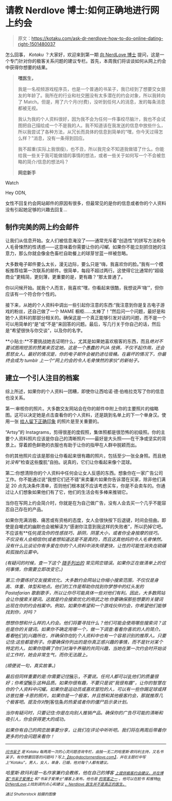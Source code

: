 # 请教 Nerdlove 博士:如何正确地进行网上约会

> 原文：<https://kotaku.com/ask-dr-nerdlove-how-to-do-online-dating-right-1501480037>

怎么回事， *Kotaku* ？大家好，欢迎来到第一期 [向 NerdLove 博士](http://kotaku.com/askdrnerdlove) 提问，这是一个专门针对你的极客关系问题的建议专栏。首先，本周我们将谈谈如何从网上约会中获得你想要的结果。

> **嘿医生，**
> 
> 我是一名视频游戏程序员，也是一个普通的书呆子，我已经到了想要交女朋友的年龄了。我所在的行业和社交圈没有太多潜在的约会对象，所以我转向了 Match。但是，用了六个月(付费)，没听到任何人的消息，发的每条消息都被无视。
> 
> 我认为我的个人资料很好，因为我不会为任何一件事绞尽脑汁，我也不会试图把自己描绘成一个不是我的人。我不知道该在我发送的信息中放些什么，所以我尝试了各种方法，从冗长而具体的信息到简单的“嘿，你今天过得怎么样？”消息，没有一条得到回应。
> 
> 我不超重(实际上我很瘦)，也不丑，所以我完全不知道我做错了什么。你能给我一些关于我可能做错的事情的想法，或者一些关于如何写一个不会被忽略的简介/信息的想法吗？
> 
> **网恋新手**

Watch

Hey ODN,

女性不回复约会网站邮件的原因有很多，但最常见的是你的信息或者你的个人资料没有引起她足够的兴趣去回复...

## **制作完美的网上约会邮件**

让我们从信息开始。女人们被信息淹没了——通常充斥着“创造性”的拼写方法和令人毛骨悚然的性诱惑——这意味着你需要让你的*闪耀*。如果你不能立刻抓住她的注意力，那么你就会像金色畜栏自助餐上的球芽甘蓝一样被忽略。

大多数电子邮件要么太长，漫无边际，要么只是“嗨，我喜欢你的脸。”我有一个模板推荐给第一次联系的邮件。很简单，每段不超过两行。这使得它比通常的“超级商业”更精简，更刻薄，更重要的是，更有趣？“那太普通了。

你以问候开始。就我个人而言，我喜欢“嘿，你看起来很酷，我想说声‘嗨’”，但你应该有一个符合你个性的。

接下来，从她的个人资料中调出一些引起你注意的东西:“我注意到你是复古电子游戏的粉丝，还自己做了一个 MAME 橱柜……太棒了！”然后问一个问题，最好是和她个人资料的那部分相关的。确保这是一个真正能够引发对话的问题，而不是一个可以用简单的“是”或“不是”来回答的问题。最后，写几行关于你自己的话，然后是“希望很快与你交谈”，以及你的名字。

**小贴士:**不要挑战她去证明什么，尤其是如果她喜欢极客的东西，而且*绝对不要试图用挖苦的赞美来否定她。这是一个愚蠢的 PUA 伎俩，不仅不起作用，还会惹怒女人。最好的情况是，你的电子邮件会被扔进垃圾桶。在最坏的情况下，你最终会成为 tumblr 上一个“网上约会的令人毛骨悚然的家伙”的新帖子。*

## 建立一个引人注目的档案

综上所述，如果你的个人资料一团糟，即使你让西哈诺·德·伯格拉克写了你的信息也没关系。

第一:审核你的照片。大多数交友网站会在你的邮件中附上你的主要照片的缩略图。这可以决定她是点击查看你的个人资料，还是跳到名单上的下一个单身汉。使用一张 [给人留下正确印象](http://www.doctornerdlove.com/2011/12/women-dating-profile-photos/) 的照片是至关重要的。

“Artsy”的 Instagrams，剪得很差的度假照，集体照都是很恐怖的初级照。你的主要个人资料照片应该是你自己的清晰照片——最好是大头照——在干净或坚实的背景上。穿着颜色鲜艳的衣服也有助于让你的指甲在人群中脱颖而出。

你的其他照片应该是那些让你看起来很有趣的照片。包括至少一张全身照。而且绝对*没有*“检查这些腹肌”自拍。说真的，它们让你看起来像个混球。

第二:你想清除你的个人资料中任何会让女人反感的东西。想象你在一家广告公司工作。你不能通过说“我想它们还不错”来卖薯片如果你告诉潜在买家，除非他们满足 20 点先决条件清单，否则他们根本就不应该考虑买车，你是不会卖车的。你通过让人们想象如果他们有了它，他们的生活会有多棒来推销它。

当你在写网上约会简介时，你就是在为自己做广告，没有人会去买一个几乎不能容忍自己存在的产品。

如果你充满消极、痛苦或有资格的态度，女人会很快按下后退键，时间会扭曲。即使是自嘲式的幽默也会被解读为“感谢你注意到我这样的失败者”，所以扔掉它吧。不应该有**任何*提及你的性感技巧，舔阴，阴茎大小，或者你全身按摩的技巧。不仅没有人会相信你(或者想知道这是不是真的)，而且这真他妈的令人毛骨悚然。没有什么比谈论你有多爱在你的个人资料中消失得更快，让性的可能性消失在硫磺和孤独的云雾中。*

*(有疑问的时候，查一下这个 [随手列出的](http://www.doctornerdlove.com/2013/09/how-to-suck-at-online-dating/) 常见网恋错误。如果你正在做清单上的任何事情，你需要立即改变它。)*

*第三:你要练好交友搜索优化。大多数约会网站让你缩小搜索范围，不仅仅是身高、体重、体型和地点。他们的工作是帮助你找到你梦想中的红头发的 Pastafarian 歌剧歌手，所以让你尽可能具体一些对他们有利。因此，大多数网站会让你搜索关键词。这就是约会搜索优化的用武之地:你要确保那些想要的关键词出现在你的约会档案中。例如，如果你希望和一个游戏伙伴约会，你希望他们能够找到你，对吗？*

*想想你想和什么样的人约会。他们将要寻找什么？他们可能会使用哪些搜索词？这些是你的关键词。如果你不确定用哪一个，做一下调查:看看你喜欢的人的简介。看看*他们的*兴趣所在，并确保你在*的*个人资料中也有一个容易识别的推荐人。只要记住:这些都是例子。你要确保你列出的是你真正感兴趣的事情，而不是针对某个特定的人。如果你隐瞒了你们对海牛养殖的共同兴趣，当她在第一次约会时开始谈论工作时，她会非常生气，而你无法跟上。*

*(顺便说一句，真实故事。)*

*最后但同样重要的是:你需要记住*展示，*不要说。任何人都可以*说*他们的质量很好；你希望*展示*这种品质。如果你很有趣，不要只是说“我很有趣”，让你的智慧在你的个人资料中闪耀。如果你是运动员或喜欢冒险的人，可以有一些你踢足球或拜访普拉雅·卡恩的照片。如果你是一个极客，并且想和其他极客约会，那就推荐几个极客吧。提及你对*刺客信条*的热爱或者你的僵尸启示录计划。*

*当你有疑问时，只要记住:你是在向别人推销产品。确保你的广告尽可能的清晰和吸引人，你会获得更大的成功。*

*如果你有自己的网恋故事要分享，让我们在评论中听听吧。我们将在两周后带着你更多的约会问题来看你！*

* * *

*[<small>问书呆子</small>](http://kotaku.com/askdrnerdlove) <small>是 Kotaku 每两周一次的心灵问题咨询专栏，由独一无二的哈里斯·欧玛利主持，又名书呆子。有你想要回答的问题吗？写上</small>[<small>【doc@doctornerdlove.com】</small>](mailto:doc@doctornerdlove.com)<small>，并在主题栏中写上“Kotaku”。男人，女人，单身，已婚，他对每个人都有建议。</small>*

*哈里斯·欧玛利是一名作家兼约会教练，他在自己的博客 [<small>上提供极客约会建议，并在博客“书呆子爱博士</small>](http://www.doctornerdlove.com/) <small>和“书呆子爱博士”播客上发布。他也是</small> [<small>的常客之一</small>](http://oneofus.net/) <small>。他可以在脸书</small> <small>和推特</small>[<small>@ DrNerdLove</small>](http://twitter.com/DrNerdLove)<small>上找到调剂点心和建议</small> [<small>。Nerdlove 医生并不是真正的医生。</small>](http://facebook.com/DrNerdLove)*

*<small>通过 Shutterstock 拍摄的图像</small>*